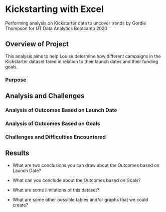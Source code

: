 # Kickstarting with Excel
Performing analysis on Kickstarter data to uncover trends by Gordie Thompson for UT Data Analytics Bootcamp 2020

## Overview of Project
This analysis aims to help Louise determine how different campaigns in the Kickstarter dataset fared in relation to their launch dates and their funding goals. 

### Purpose

## Analysis and Challenges

### Analysis of Outcomes Based on Launch Date

### Analysis of Outcomes Based on Goals

### Challenges and Difficulties Encountered

## Results

- What are two conclusions you can draw about the Outcomes based on Launch Date?

- What can you conclude about the Outcomes based on Goals?

- What are some limitations of this dataset?

- What are some other possible tables and/or graphs that we could create?
